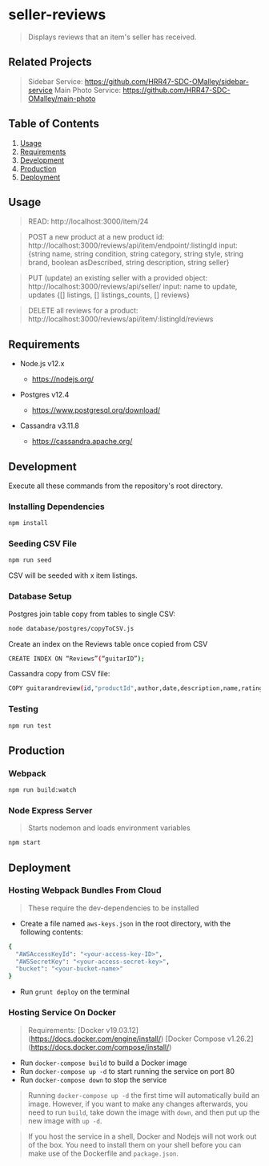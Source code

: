 # seller-reviews
> Displays reviews that an item's seller has received.

## Related Projects

> Sidebar Service: https://github.com/HRR47-SDC-OMalley/sidebar-service
> Main Photo Service: https://github.com/HRR47-SDC-OMalley/main-photo

## Table of Contents

1. [Usage](#Usage)
2. [Requirements](#Requirements)
3. [Development](#Development)
4. [Production](#Production)
5. [Deployment](#Deployment)

## Usage
<!-- Legacy port: 2625 -->
> READ: http://localhost:3000/item/24

> POST a new product at a new product id: http://localhost:3000/reviews/api/item/endpoint/:listingId
>input: {string name, string condition, string category, string style, string brand, boolean asDescribed, string description, string seller}

>PUT (update) an existing seller with a provided object: http://localhost:3000/reviews/api/seller/
>input: name to update, updates {[] listings, [] listings_counts, [] reviews}

>DELETE all reviews for a product: http://localhost:3000/reviews/api/item/:listingId/reviews


## Requirements

- Node.js v12.x
  - https://nodejs.org/

- Postgres v12.4
  - https://www.postgresql.org/download/

- Cassandra v3.11.8
  - https://cassandra.apache.org/

<!-- - MongoDB v4.2.7
  - https://www.mongodb.com/ -->

## Development

Execute all these commands from the repository's root directory.

### Installing Dependencies

```sh
npm install
```
### Seeding CSV File

```sh
npm run seed
```

CSV will be seeded with x item listings.

### Database Setup

Postgres join table copy from tables to single CSV:
```sh
node database/postgres/copyToCSV.js
```

Create an index on the Reviews table once copied from CSV
```sh
CREATE INDEX ON “Reviews”(“guitarID”);
```

Cassandra copy from CSV file:
```sh
COPY guitarandreview(id,"productId",author,date,description,name,rating) FROM '~/Documents/projects/hrr47-sdc-omalley.nosync/Reviews-Service/database/seedFiles/guitarsAndReviews.csv' WITH DELIMITER=',' AND HEADER=TRUE;
```

### Testing

```sh
npm run test
```

## Production

### Webpack

```sh
npm run build:watch
```

### Node Express Server
> Starts nodemon and loads environment variables
```sh
npm start
```

## Deployment

### Hosting Webpack Bundles From Cloud
> These require the dev-dependencies to be installed

- Create a file named ```aws-keys.json``` in the root directory, with the following contents:
```sh
{
  "AWSAccessKeyId": "<your-access-key-ID>",
  "AWSSecretKey": "<your-access-secret-key>",
  "bucket": "<your-bucket-name>"
}
```

- Run ```grunt deploy``` on the terminal

### Hosting Service On Docker
> Requirements:
> [Docker v19.03.12] (https://docs.docker.com/engine/install/)
> [Docker Compose v1.26.2] (https://docs.docker.com/compose/install/)

- Run ```docker-compose build``` to build a Docker image
- Run ```docker-compose up -d``` to start running the service on port 80
- Run ```docker-compose down``` to stop the service

> Running ```docker-compose up -d``` the first time will automatically build an image.
> However, if you want to make any changes afterwards, you need to run ```build```,
> take down the image with ```down```, and then put up the new image with ```up -d```.

> If you host the service in a shell, Docker and Nodejs will not work out of the box.
> You need to install them on your shell before you can make use of the Dockerfile and ```package.json```.
